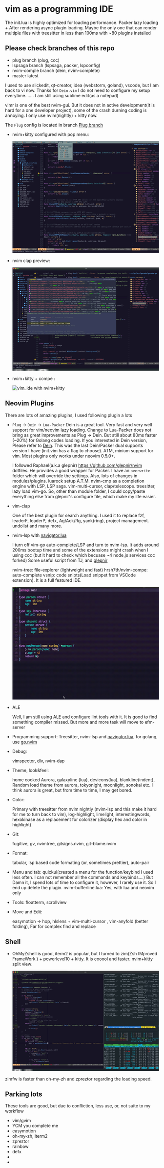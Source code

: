 # vim as a programming IDE

The init.lua is highly optimized for loading performance. Packer lazy loading + After rendering async plugin loading. Maybe the
only one that can render multiple files with treesitter in less than 100ms with ~80 plugins installed

## Please check branches of this repo

- plug branch (plug, coc)
- lspsaga branch (lspsaga, packer, lspconfig)
- nvim-comple branch (dein, nvim-complete)
- master latest

I used to use slickedit, qt-creator, idea (webstorm, goland), vscode, but I am back to vi now. Thanks for `Dein.vim` I do
not need to configure my setup everytime....... I am still using sublime edit(as a notepad)

vimr is one of the best nvim-gui. But it does not in active development(It is hard for a one developer
project), some of the crash durning coding is annoying. I only use nvim(nightly) + kitty now.

The `Plug` config is located in branch [Plug branch](https://github.com/ray-x/dotfiles/tree/zprezto-plug)

- nvim+kitty configured with pop menu:

  ![vim_ide with nvim+kitty](https://github.com/ray-x/dotfiles/blob/master/img/menu.jpg?raw=true)

- nvim clap preview:

  ![vim_ide with nvim+kitty](https://github.com/ray-x/dotfiles/blob/master/img/clap.jpg?raw=true)

- nvim+kitty + compe :

  ![vim_ide with
nvim+kitty](https://user-images.githubusercontent.com/1681295/109258178-db2e6d80-784d-11eb-9cef-8b1cc6435e01.png?raw=true)

## Neovim Plugins

There are lots of amazing plugins,
I used following plugin a lots

- `Plug` -> `Dein` -> `Lua-Packer`
  Dein is a great tool. Very fast and very well support for vim/neovim lazy loading. Change to Lua-Packer does not
  bring as great improvements as Plug -> Dein. But still about 80ms faster (~20%) for Golang codes loading.
  If you interested in Dein version, Please refer to [Dein](https://github.com/ray-x/dotfiles/tree/nvim-comple).
  This was the last Dein/Packer dual supports version I have (init.vim has a flag to choose).
  ATM, minium support for vim. Most plugins only works under neovim 0.5.0+.

  I followed Raphael(a.k.a glepnir) https://github.com/glepnir/nvim dotfiles. He provides a good wrapper for
  Packer. I have an `overwrite` folder which will override the settings. Also, lots of changes in modules/plugins.
  luarock setup
  A.T.M. nvim-cmp as a completion engine with LSP, LSP saga. vim-multi-cursor, clap/telescope. treesitter,
  lazy load vim-go. So, other than module folder, I could copy/paste everything else from glepnir's configure file,
  which make my life easier.

- vim-clap

  One of the best plugin for search anything. I used it to replace fzf, leaderF, leaderP, defx, Ag/Ack/Rg, yank(ring), project management. undolist and many more.

- nvim-lsp with [navigator.lua](https://github.com/ray-x/navigator.lua)

  I turn off vim-go auto-complete/LSP and turn to nvim-lsp. It adds around 200ms bootup time and some of the extensions
  might crash when I using coc (but it hard to check which becuase ~4 node.js services coc forked)
  Some useful script from TJ, and [glepnir](https://github.com/glepnir)

  nvim-tree: file-explorer (lightweight and fast)
  hrsh7th/nvim-compe: auto-complete
  vsnip: code snipts(Load snippet from VSCode extension). It is a full featured IDE.

  ![document symbol](https://github.com/ray-x/files/blob/master/img/navigator/doc_symbol.gif?raw=true)

- ALE

  Well, I am still using ALE and configure lint tools with it. It is good to find something compiler missed. But more
  and more task will move to efm-server

- Programming support:
  Treesitter, nvim-lsp and [navigator.lua](https://github.com/ray-x/navigator.lua), for golang, use [go.nvim](https://github.com/ray-x/go.nvim)

- Debug:

  vimspector, dlv, nvim-dap

- Theme, look&feel:

  home cooked Aurora, galaxyline (lua), devicons(lua), blankline(indent),
  Random load theme from aurora, tokyonight, moonlight, sonokai etc. I think aurora is great, but from time to time, I may get bored.

- Color:

  Primary with treesitter from nvim nightly (nvim-lsp and this make it hard for me to turn back to vim), log-highlight, limelight, interestingwords,
  hexokinase as a replacement for colorizer (display hex and color in highlight)

- Git:

  fugitive, gv, nvimtree, gitsigns.nvim, git-blame.nvim

- Format:

  tabular, lsp based code formating (or, sometimes prettier), auto-pair

- Menu and tab:
  quickui(created a menu for the function/keybind I used less often. I can not remember all the commands and keybinds....)
  But Damn it, I spend lots of time to configure it, however, I rarely use it. So I end up delete the plugin.
  nvim-bufferline.lua: Yes, with lua and neovim only

- Tools: floatterm, scrollview

- Move and Edit:

  easymotion -> hop, hlslens + vim-multi-cursor , vim-anyfold (better folding), Far for complex find and replace

## Shell

- OhMyZshell is good, iterm2 is popular, but I turned to zim(Zsh IMproved FrameWork
  ) + powerlevel10 + kitty. It is cooool and faster.
  nvim+kitty split view:

  ![vim_ide with nvim+kitty](https://github.com/ray-x/dotfiles/blob/master/img/kitty.jpg)

zimfw is faster than oh-my-zh and zpreztor regarding the loading speed.

## Parking lots

These tools are good, but due to confliction, less use, or, not suite to my workflow

- vim/gvim
- YCM you complete me
- easymotion
- oh-my-zh, iterm2
- zpreztor
- rainbow
- defx
-
-
